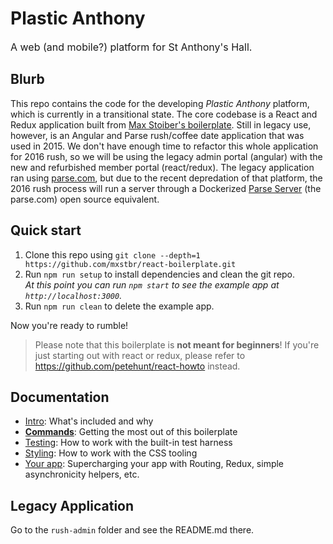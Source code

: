 # Plastic Anthony
<small style="font-size:12pt;">A web (and mobile?) platform for St Anthony's Hall.</small>

## Blurb

This repo contains the code for the developing _Plastic Anthony_ platform, which is currently in a transitional state. The core codebase is a React and Redux application built from [Max Stoiber's boilerplate](https://github.com/mxstbr/react-boilerplate). Still in legacy use, however, is an Angular and Parse rush/coffee date application that was used in 2015. We don't have enough time to refactor this whole application for 2016 rush, so we will be using the legacy admin portal (angular) with the new and refurbished member portal (react/redux). The legacy application ran using [parse.com](https://parse.com/), but due to the recent depredation of that platform, the 2016 rush process will run a server through a Dockerized [Parse Server](https://github.com/ParsePlatform/parse-server) (the parse.com) open source equivalent.

## Quick start

1. Clone this repo using `git clone --depth=1 https://github.com/mxstbr/react-boilerplate.git`
1. Run `npm run setup` to install dependencies and clean the git repo.<br />
   *At this point you can run `npm start` to see the example app at `http://localhost:3000`.*
1. Run `npm run clean` to delete the example app.

Now you're ready to rumble!

> Please note that this boilerplate is **not meant for beginners**! If you're just starting out with react or redux, please refer to https://github.com/petehunt/react-howto instead.

## Documentation

- [Intro](docs/general): What's included and why
- [**Commands**](docs/general/commands.md): Getting the most out of this boilerplate
- [Testing](docs/testing): How to work with the built-in test harness
- [Styling](docs/css): How to work with the CSS tooling
- [Your app](docs/js): Supercharging your app with Routing, Redux, simple
  asynchronicity helpers, etc.

## Legacy Application

Go to the `rush-admin` folder and see the README.md there.
